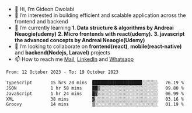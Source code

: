 - 👋 Hi, I’m Gideon Owolabi
- 👀 I’m interested in building efficient and scalable application across the frontend and backend
- 🌱 I’m currently learning <b>1. Data structure & algorithms by Andreai Neaogie(udemy)</b> <b>2. Micro frontends with react(udemy).</b>  <b>3. javascript the advanced concepts by Andreai Neaogie(Udemy)</b>
- 💞️ I’m looking to collaborate on <b>frontend(react)</b>, <b>mobile(react-native)</b> and <b>backend(Nodejs, Laravel)</b> projects
- 📫 How to reach me <a href="mailto:gideoniyin2021@gmail.com">Mail</a>, <a href="https://www.linkedin.com/in/gideon-owolabi-9b667a232/">LinkedIn</a> and <a href="https://wa.me/2348055377085">Whatsapp</a>

<!---
gude1/gude1 is a ✨ special ✨ repository because its `README.md` (this file) appears on your GitHub profile.
You can click the Preview link to take a look at your changes.
--->

<!--START_SECTION:waka-->

```txt
From: 12 October 2023 - To: 19 October 2023

TypeScript       15 hrs 20 mins  ███████████████████░░░░░░   76.19 %
JSON             1 hr 58 mins    ██▒░░░░░░░░░░░░░░░░░░░░░░   09.80 %
JavaScript       1 hr 24 mins    █▓░░░░░░░░░░░░░░░░░░░░░░░   06.99 %
XML              38 mins         ▓░░░░░░░░░░░░░░░░░░░░░░░░   03.16 %
Groovy           14 mins         ▒░░░░░░░░░░░░░░░░░░░░░░░░   01.19 %
```

<!--END_SECTION:waka-->
